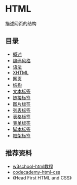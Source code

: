 # HTML

描述网页的结构

## 目录

* [概述](overview.md)
* [编码风格](appoint.md)
* [语法](grammar.md)
* [XHTML](xhtml.md)
* [网页](webpage.md)
* [结构](structure.md)
* [文本标签](text.md)
* [链接标签](link.md)
* [图片标签](image.md)
* [列表标签](list.md)
* [表格标签](table.md)
* [表单标签](form.md)
* [脚本标签](script.md)
* [框架标签](frame.md)

## 推荐资料

* [w3school-html教程](http://www.w3school.com.cn/web/web_html.asp)
* [codecademy-html-css](https://www.codecademy.com/learn/learn-html-css)
* 《Head First HTML and CSS》
